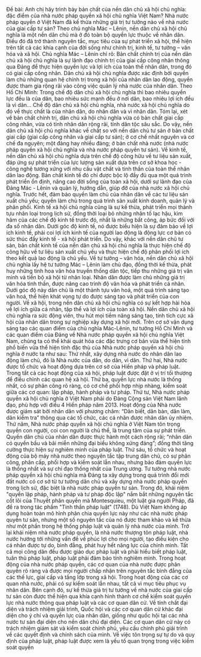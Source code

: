 Đề bài: Anh chị hãy trình bày bản chất của nền dân chủ xã hội chủ nghĩa: đặc điểm của nhà nước pháp quyền xã hội chủ nghĩa Việt Nam? Nhà nước pháp quyền ở Việt Nam đã kế thừa những giá trị tư tưởng nào về nhà nước của giai cấp tư sản?
Theo chủ nghĩa Mác – Lênin, nền dân chủ xã hội chủ nghĩa là một nền dân chủ mà ở đó toàn bộ quyền lực thuộc về nhân dân. Điều đó đã trở thành nguyên tắc, mục tiêu của sự phát triển xã hội, thể hiện trên tất cả các khía cạnh của đời sống như chính trị, kinh tế, tư tưởng – văn hóa và xã hội. Chủ nghĩa Mác – Lênin chỉ rõ: Bản chất chính trị của nền dân chủ xã hội chủ nghĩa là sự lãnh đạo chính trị của giai cấp công nhân thông qua Đảng để thực hiện quyền lực và lợi ích của toàn thể nhân dân, trong đó có giai cấp công nhân. Dân chủ xã hội chủ nghĩa được xác định bởi quyền làm chủ những quan hệ chính trị trong xã hội của nhân dân lao động, quyền được tham gia rộng rãi vào công việc quản lý nhà nước của nhân dân. Theo Hồ Chí Minh: Trong chế độ dân chủ xã hội chủ nghĩa thì bao nhiêu quyền lực đều là của dân, bao nhiêu sức mạnh đều ở nơi dân, bao nhiêu lợi ích đều là vì dân… Chế độ dân chủ xã hội chủ nghĩa, nhà nước xã hội chủ nghĩa do đó về thực chất là của nhân dân, do nhân dân và vì nhân dân. Tóm lại, xét về bản chất chính trị, dân chủ xã hội chủ nghĩa vừa có bản chất giai cấp công nhân, vừa có tính nhân dân rộng rãi, tính dân tộc sâu sắc. Do vậy, nền dân chủ xã hội chủ nghĩa khác về chất so với nền dân chủ tư sản ở bản chất giai cấp (giai cấp công nhân và giai cấp tư sản); ở cơ chế nhất nguyên và cơ chế đa nguyên; một đảng hay nhiều đảng; ở bản chất nhà nước (nhà nước pháp quyền xã hội chủ nghĩa và nhà nước pháp quyền tư sản). Về kinh tế, nền dân chủ xã hội chủ nghĩa dựa trên chế độ công hữu về tư liệu sản xuất, đáp ứng sự phát triển của lực lượng sản xuất dựa trên cơ sở khoa học - công nghệ tương xứng với nhu cầu vật chất và tinh thần của toàn thể nhân dân lao động. Bản chất kinh tế đó chỉ được bộc lộ đầy đủ qua một quá trình phát triển ổn định, nâng cao đời sống của toàn xã hội, dưới sự lãnh đạo của Đảng Mác - Lênin và quản lý, hướng dẫn, giúp đỡ của nhà nước xã hội chủ nghĩa. Trước hết, đảm bảo quyền làm chủ của nhân dân về các tư liệu sản xuất chủ yếu; quyền làm chủ trong quá trình sản xuất kinh doanh, quản lý và phân phối. Kinh tế xã hội chủ nghĩa cũng là sự kế thừa, phát triển mọi thành tựu nhân loại trong lịch sử, đồng thời loại bỏ những nhân tố lạc hậu, kìm hãm của các chế độ kinh tế trước đó, nhất là những bất công, áp bức đối với đa số nhân dân. Dưới góc độ kinh tế, nó được biểu hiện là sự đảm bảo về lợi ích kinh tế, phải coi lợi ích kinh tế của người lao động là động lực cơ bản có sức thúc đẩy kinh tế - xã hội phát triển. Do vậy, khác với nền dân chủ tư sản, bản chất kinh tế của nền dân chủ xã hội chủ nghĩa là thực hiện chế độ công hữu về tư liệu sản xuất chủ yếu và thực hiện chế độ phân phối lợi ích theo kết quả lao động là chủ yếu. Về tư tưởng – văn hóa, nền dân chủ xã hội chủ nghĩa lấy hệ tư tưởng Mác – Lênin làm chủ đạo, đồng thời kế thừa, phát huy những tinh hoa văn hóa truyền thống dân tộc, tiếp thu những giá trị văn minh và tiến bộ xã hội từ nhân loại. Nhân dân được làm chủ những giá trị văn hóa tinh thần, được nâng cao trình độ văn hóa và phát triển cá nhân. Dưới góc độ này dân chủ là một thành tựu văn hoá, một quá trình sáng tạo văn hoá, thể hiện khát vọng tự do được sáng tạo và phát triển của con người. Về xã hội, trong nền dân chủ xã hội chủ nghĩa có sự kết hợp hài hòa về lợi ích giữa cá nhân, tập thể và lợi ích của toàn xã hội. Nền dân chủ xã hội chủ nghĩa ra sức động viên, thu hút mọi tiềm năng sáng tạo, tính tích cực xã hội của nhân dân trong sự nghiệp xây dựng xã hội mới.
Trên cơ sở vận dụng sáng tạo các quan điểm của chủ nghĩa Mác-Lênin, tư tưởng Hồ Chí Minh và các quan điểm của Đảng về Nhà nước pháp quyền xã hội chủ nghĩa Việt Nam, chúng ta có thể khái quát hóa các đặc trưng cơ bản vừa thể hiện tính phổ biến vừa thể hiện tính đặc thù của Nhà nước pháp quyền xã hội chủ nghĩa ở nước ta như sau: Thứ nhất, xây dựng nhà nước do nhân dân lao động làm chủ, đó là Nhà nước của dân, do dân, vì dân. Thứ hai, Nhà nước được tổ chức và hoạt động dựa trên cơ sở của Hiến pháp và pháp luật. Trong tất cả các hoạt động của xã hội, pháp luật được đặt ở vị trí tối thượng để điều chỉnh các quan hệ xã hội. Thứ ba, quyền lực nhà nước là thống nhất, có sự phân công rõ ràng, có cơ chế phối hợp nhịp nhàng, kiểm soát giữa các cơ quan: lập pháp, hành pháp và tư pháp. Thứ tư, Nhà nước pháp quyền xã hội chủ nghĩa ở Việt Nam phải do Đảng Cộng sản Việt Nam lãnh đạo, phù hợp với điều 4 Hiến pháp năm 2013. Hoạt động của Nhà nước được giám sát bởi nhân dân với phương châm: “Dân biết, dân bàn, dân làm, dân kiểm tra” thông qua các tổ chức, các cá nhân được nhân dân ủy nhiệm. Thứ năm, Nhà nước pháp quyền xã hội chủ nghĩa ở Việt Nam tôn trọng quyền con người, coi con người là chủ thể, là trung tâm của sự phát triển. Quyền dân chủ của nhân dân được thực hành một cách rộng rãi; “nhân dân có quyền bầu và bãi miễn những đại biểu không xứng đáng”; đồng thời tăng cường thực hiện sự nghiêm minh của pháp luật. Thứ sáu, tổ chức và hoạt động của bộ máy nhà nước theo nguyên tắc tập trung dân chủ, có sự phân công, phân cấp, phối hợp và kiểm soát lẫn nhau, nhưng bảo đảm quyền lực là thống nhất và sự chỉ đạo thống nhất của Trung ương.
Tư tưởng nhà nước pháp quyền xã hội chủ nghĩa mà Đảng ta xây dựng trong quá trình đổi mới đất nước có cơ sở từ tư tưởng dân chủ và xây dựng nhà nước pháp quyền trong lịch sử, đặc biệt là nhà nước pháp quyền tư sản. Trong đó, khái niệm "quyền lập pháp, hành pháp và tư pháp độc lập" nắm bắt những nguyên tắc cốt lõi của Thuyết phân quyền mà Montesquieu, một luật gia người Pháp, đã đề ra trong tác phẩm "Tinh thần pháp luật" (1748). Dù Việt Nam không áp dụng hoàn toàn mô hình phân chia quyền lực này như các nhà nước pháp quyền tư sản, nhưng một số nguyên tắc của nó được tham khảo và kế thừa như một phần trong hệ thống pháp luật và quản lý nhà nước của mình. Trở lại khái niệm nhà nước pháp quyền, là nhà nước thượng tôn pháp luật, nhà nước hướng tới những vấn đề về phúc lợi cho mọi người, tạo điều kiện cho cá nhân được tự do, bình đẳng, phát huy hết năng lực của chính mình. Tất cả mọi công dân đều được giáo dục pháp luật và phải hiểu biết pháp luật, tuân thủ pháp luật, pháp luật phải đảm bảo tính nghiêm minh. Trong hoạt động của nhà nước pháp quyền, các cơ quan của nhà nước được phân quyền rõ ràng và được mọi người chấp nhận trên nguyên tắc bình đẳng của các thế lực, giai cấp và tầng lớp trong xã hội. Trong hoạt động của các cơ quan nhà nước, phải có sự kiểm soát lẫn nhau, tất cả vì mục tiêu phục vụ nhân dân. Bên cạnh đó, sự kế thừa giá trị tư tưởng về nhà nước của giai cấp tư sản còn được thể hiện qua khía cạnh hình thành cơ chế kiểm soát quyền lực nhà nước thông qua pháp luật và các cơ quan dân cử. Về tính chất đại diện và trách nhiệm giải trình, Quốc hội và các cơ quan dân cử khác đại diện cho ý chí và quyền lực của nhân dân, giống như quốc hội tại các nhà nước tư sản đại diện cho nền dân chủ đại diện. Các cơ quan dân cử này có trách nhiệm giám sát và kiểm soát chính phủ, yêu cầu chính phủ giải trình về các quyết định và chính sách của mình. Về việc tôn trọng sự tự do và quy định của pháp luật, pháp luật được xem là yếu tố quan trọng trong việc kiểm soát quyền